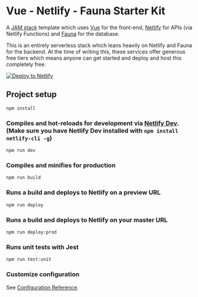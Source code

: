 # Vue - Netlify - Fauna Starter Kit

A [JAM stack](https://jamstack.org/) template which uses [Vue](https://vuejs.org/) for the front-end, [Netlify](https://www.netlify.com/) for APIs (via Netlify Functions) and [Fauna](https://www.netlify.com/) for the database. 

This is an entirely serverless stack which leans heavily on Netlify and Fauna for the backend. At the time of writing this, these services offer generous free tiers which means anyone can get started and deploy and host this completely free.

[![Deploy to Netlify](https://www.netlify.com/img/deploy/button.svg)](https://app.netlify.com/start/deploy?repository=https://github.com/chiubaca/vue-netlify-fauna-starter-kit)

## Project setup
```
npm install
```

### Compiles and hot-reloads for development via [Netlify Dev](https://www.netlify.com/products/dev/). (Make sure you have Netlify Dev installed with `npm install netlify-cli -g`)

```
npm run dev
```

### Compiles and minifies for production
```
npm run build
```

### Runs a build and deploys to Netlify on a preview URL
```
npm run deploy
```

### Runs a build and deploys to Netlify on your master URL
```
npm run deploy:prod
```

### Runs unit tests with Jest
```
npm run test:unit
```

### Customize configuration
See [Configuration Reference](https://cli.vuejs.org/config/).
